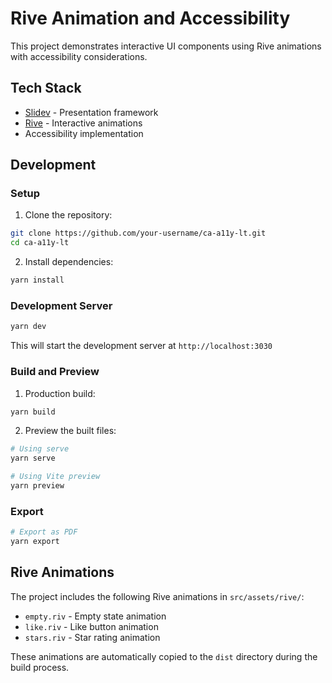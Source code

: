 # Rive Animation and Accessibility

This project demonstrates interactive UI components using Rive animations with accessibility considerations.

## Tech Stack

- [Slidev](https://sli.dev/) - Presentation framework
- [Rive](https://rive.app/) - Interactive animations
- Accessibility implementation

## Development

### Setup

1. Clone the repository:

```bash
git clone https://github.com/your-username/ca-a11y-lt.git
cd ca-a11y-lt
```

2. Install dependencies:

```bash
yarn install
```

### Development Server

```bash
yarn dev
```

This will start the development server at `http://localhost:3030`

### Build and Preview

1. Production build:

```bash
yarn build
```

2. Preview the built files:

```bash
# Using serve
yarn serve

# Using Vite preview
yarn preview
```

### Export

```bash
# Export as PDF
yarn export
```

## Rive Animations

The project includes the following Rive animations in `src/assets/rive/`:

- `empty.riv` - Empty state animation
- `like.riv` - Like button animation
- `stars.riv` - Star rating animation

These animations are automatically copied to the `dist` directory during the build process.
